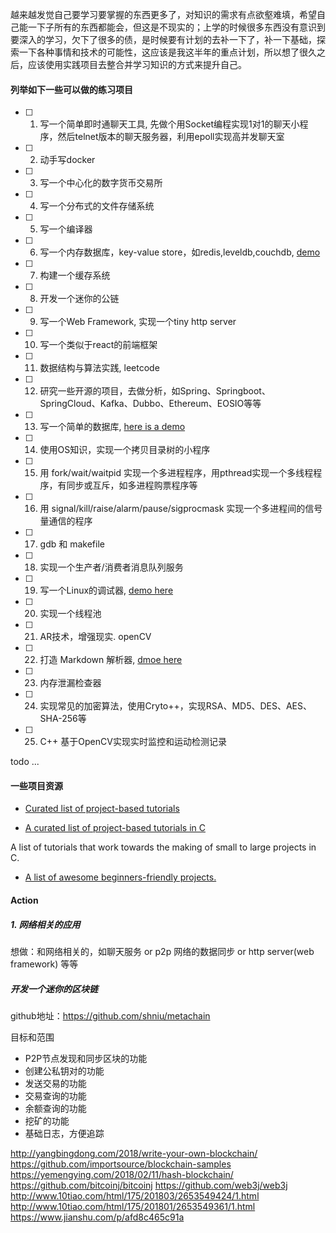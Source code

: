 
越来越发觉自己要学习要掌握的东西更多了，对知识的需求有点欲壑难填，希望自己能一下子所有的东西都能会，但这是不现实的；上学的时候很多东西没有意识到要深入的学习，欠下了很多的债，是时候要有计划的去补一下了，补一下基础，探索一下各种事情和技术的可能性，这应该是我这半年的重点计划，所以想了很久之后，应该使用实践项目去整合并学习知识的方式来提升自己。

#### 列举如下一些可以做的练习项目

- [ ] 1. 写一个简单即时通聊天工具, 先做个用Socket编程实现1对1的聊天小程序，然后telnet版本的聊天服务器，利用epoll实现高并发聊天室
- [ ] 2. 动手写docker
- [ ] 3. 写一个中心化的数字货币交易所
- [ ] 4. 写一个分布式的文件存储系统
- [ ] 5. 写一个编译器
- [ ] 6. 写一个内存数据库，key-value store，如redis,leveldb,couchdb, [demo](http://codecapsule.com/2012/11/07/ikvs-implementing-a-key-value-store-table-of-contents/)
- [ ] 7. 构建一个缓存系统
- [ ] 8. 开发一个迷你的公链
- [ ] 9. 写一个Web Framework, 实现一个tiny http server
- [ ] 10. 写一个类似于react的前端框架
- [ ] 11. 数据结构与算法实践, leetcode
- [ ] 12. 研究一些开源的项目，去做分析，如Spring、Springboot、SpringCloud、Kafka、Dubbo、Ethereum、EOSIO等等
- [ ] 13. 写一个简单的数据库, [here is a demo](https://cstack.github.io/db_tutorial/)
- [ ] 14. 使用OS知识，实现一个拷贝目录树的小程序
- [ ] 15. 用 fork/wait/waitpid 实现一个多进程程序，用pthread实现一个多线程程序，有同步或互斥，如多进程购票程序等
- [ ] 16. 用 signal/kill/raise/alarm/pause/sigprocmask 实现一个多进程间的信号量通信的程序
- [ ] 17. gdb 和 makefile
- [ ] 18. 实现一个生产者/消费者消息队列服务
- [ ] 19. 写一个Linux的调试器, [demo here](https://blog.tartanllama.xyz/writing-a-linux-debugger-setup/)
- [ ] 20. 实现一个线程池
- [ ] 21. AR技术，增强现实. openCV
- [ ] 22. 打造 Markdown 解析器, [dmoe here](http://link.zhihu.com/?target=https%3A//www.shiyanlou.com/courses/569)
- [ ] 23. 内存泄漏检查器
- [ ] 24. 实现常见的加密算法，使用Cryto++，实现RSA、MD5、DES、AES、SHA-256等
- [ ] 25. C++ 基于OpenCV实现实时监控和运动检测记录

todo ...

#### 一些项目资源

- [Curated list of project-based tutorials ](https://github.com/tuvtran/project-based-learning)

- [A curated list of project-based tutorials in C ](https://github.com/rby90/Project-Based-Tutorials-in-C)

A list of tutorials that work towards the making of small to large projects in C.

- [A list of awesome beginners-friendly projects.](https://github.com/MunGell/awesome-for-beginners)


#### Action

##### 1. 网络相关的应用

想做：和网络相关的，如聊天服务 or p2p 网络的数据同步 or http server(web framework) 等等

##### 开发一个迷你的区块链

github地址：https://github.com/shniu/metachain

目标和范围
- P2P节点发现和同步区块的功能
- 创建公私钥对的功能
- 发送交易的功能
- 交易查询的功能
- 余额查询的功能
- 挖矿的功能
- 基础日志，方便追踪

http://yangbingdong.com/2018/write-your-own-blockchain/
https://github.com/importsource/blockchain-samples
https://yemengying.com/2018/02/11/hash-blockchain/
https://github.com/bitcoinj/bitcoinj
https://github.com/web3j/web3j
http://www.10tiao.com/html/175/201803/2653549424/1.html
http://www.10tiao.com/html/175/201801/2653549361/1.html
https://www.jianshu.com/p/afd8c465c91a
